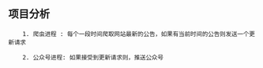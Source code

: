 ## 项目分析
```
    1. 爬虫进程 : 每个一段时间爬取网站最新的公告，如果有当前时间的公告则发送一个更新请求

    2. 公众号进程: 如果接受到更新请求则，推送公众号 

    

```




